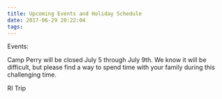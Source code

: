 ```yaml
---
title: Upcoming Events and Holiday Schedule
date: 2017-06-29 20:22:04
tags:
---
```

Events:

Camp Perry will be closed July 5 through July 9th.  We know it will be difficult, but please find a way to spend time with your family during this challenging time.

RI Trip